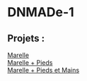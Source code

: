 # DNMADe-1
 
## Projets :
[Marelle](./marelle/marelle.html)  
[Marelle + Pieds](./marelle/marelle_pieds.html)  
[Marelle + Pieds et Mains](./marellemarelle_pieds-mains.html)